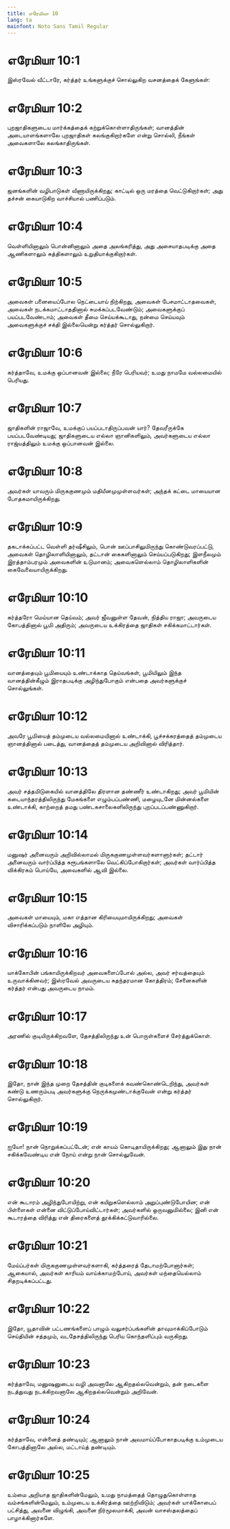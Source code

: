 ```yaml
---
title: எரேமியா 10
lang: ta
mainfont: Noto Sans Tamil Regular
---
```


# எரேமியா 10:1

இஸ்ரவேல் வீட்டாரே, கர்த்தர் உங்களுக்குச் சொல்லுகிற வசனத்தைக் கேளுங்கள்:

# எரேமியா 10:2

புறஜாதிகளுடைய மார்க்கத்தைக் கற்றுக்கொள்ளாதிருங்கள்; வானத்தின் அடையாளங்களாலே புறஜாதிகள் கலங்குகிறார்களே என்று சொல்லி, நீங்கள் அவைகளாலே கலங்காதிருங்கள்.

# எரேமியா 10:3

ஜனங்களின் வழிபாடுகள் வீணாயிருக்கிறது; காட்டில் ஒரு மரத்தை வெட்டுகிறார்கள்; அது தச்சன் கையாடுகிற வாச்சியால் பணிப்படும்.

# எரேமியா 10:4

வெள்ளியினாலும் பொன்னினாலும் அதை அலங்கரித்து, அது அசையாதபடிக்கு அதை ஆணிகளாலும் சுத்திகளாலும் உறுதியாக்குகிறார்கள்.

# எரேமியா 10:5

அவைகள் பனையைப்போல நெட்டையாய் நிற்கிறது, அவைகள் பேசமாட்டாதவைகள், அவைகள் நடக்கமாட்டாததினால் சுமக்கப்படவேண்டும்; அவைகளுக்குப் பயப்படவேண்டாம்; அவைகள் தீமை செய்யக்கூடாது, நன்மை செய்யவும் அவைகளுக்குச் சக்தி இல்லையென்று கர்த்தர் சொல்லுகிறார்.

# எரேமியா 10:6

கர்த்தாவே, உமக்கு ஒப்பானவன் இல்லை; நீரே பெரியவர்; உமது நாமமே வல்லமையில் பெரியது.

# எரேமியா 10:7

ஜாதிகளின் ராஜாவே, உமக்குப் பயப்படாதிருப்பவன் யார்? தேவரீருக்கே பயப்படவேண்டியது; ஜாதிகளுடைய எல்லா ஞானிகளிலும், அவர்களுடைய எல்லா ராஜ்யத்திலும் உமக்கு ஒப்பானவன் இல்லை.

# எரேமியா 10:8

அவர்கள் யாவரும் மிருககுணமும் மதியீனமுமுள்ளவர்கள்; அந்தக் கட்டை மாயையான போதகமாயிருக்கிறது.

# எரேமியா 10:9

தகடாக்கப்பட்ட வெள்ளி தர்ஷீசிலும், பொன் ஊப்பாசிலுமிருந்து கொண்டுவரப்பட்டு, அவைகள் தொழிலாளியினாலும், தட்டான் கைகளினாலும் செய்யப்படுகிறது; இளநீலமும் இரத்தாம்பரமும் அவைகளின் உடுமானம்; அவைகளெல்லாம் தொழிலாளிகளின் கைவேலையாயிருக்கிறது.

# எரேமியா 10:10

கர்த்தரோ மெய்யான தெய்வம்; அவர் ஜீவனுள்ள தேவன், நித்திய ராஜா; அவருடைய கோபத்தினால் பூமி அதிரும்; அவருடைய உக்கிரத்தை ஜாதிகள் சகிக்கமாட்டார்கள்.

# எரேமியா 10:11

வானத்தையும் பூமியையும் உண்டாக்காத தெய்வங்கள், பூமியிலும் இந்த வானத்தின்கீழும் இராதபடிக்கு அழிந்துபோகும் என்பதை அவர்களுக்குச் சொல்லுங்கள்.

# எரேமியா 10:12

அவரே பூமியைத் தம்முடைய வல்லமையினால் உண்டாக்கி, பூச்சக்கரத்தைத் தம்முடைய ஞானத்தினால் படைத்து, வானத்தைத் தம்முடைய அறிவினால் விரித்தார்.

# எரேமியா 10:13

அவர் சத்தமிடுகையில் வானத்திலே திரளான தண்ணீர் உண்டாகிறது; அவர் பூமியின் கடையாந்தரத்திலிருந்து மேகங்களை எழும்பப்பண்ணி, மழையுடனே மின்னல்களை உண்டாக்கி, காற்றைத் தமது பண்டகசாலைகளிலிருந்து புறப்படப்பண்ணுகிறார்.

# எரேமியா 10:14

மனுஷர் அனைவரும் அறிவில்லாமல் மிருககுணமுள்ளவர்களானார்கள்; தட்டார் அனைவரும் வார்ப்பித்த சுரூபங்களாலே வெட்கிப்போகிறார்கள்; அவர்கள் வார்ப்பித்த விக்கிரகம் பொய்யே, அவைகளில் ஆவி இல்லை.

# எரேமியா 10:15

அவைகள் மாயையும், மகா எத்தான கிரியையுமாயிருக்கிறது; அவைகள் விசாரிக்கப்படும் நாளிலே அழியும்.

# எரேமியா 10:16

யாக்கோபின் பங்காயிருக்கிறவர் அவைகளைப்போல் அல்ல, அவர் சர்வத்தையும் உருவாக்கினவர்; இஸ்ரவேல் அவருடைய சுதந்தரமான கோத்திரம்; சேனைகளின் கர்த்தர் என்பது அவருடைய நாமம்.

# எரேமியா 10:17

அரணில் குடியிருக்கிறவளே, தேசத்திலிருந்து உன் பொருள்களைச் சேர்த்துக்கொள்.

# எரேமியா 10:18

இதோ, நான் இந்த முறை தேசத்தின் குடிகளைக் கவண்கொண்டெறிந்து, அவர்கள் கண்டு உணரும்படி அவர்களுக்கு நெருக்கமுண்டாக்குவேன் என்று கர்த்தர் சொல்லுகிறார்.

# எரேமியா 10:19

ஐயோ! நான் நொறுக்கப்பட்டேன்; என் காயம் கொடிதாயிருக்கிறது; ஆனாலும் இது நான் சகிக்கவேண்டிய என் நோய் என்று நான் சொல்லுவேன்.

# எரேமியா 10:20

என் கூடாரம் அழிந்துபோயிற்று, என் கயிறுகளெல்லாம் அறுப்புண்டுபோயின; என் பிள்ளைகள் என்னை விட்டுப்போய்விட்டார்கள்; அவர்களில் ஒருவனுமில்லை; இனி என் கூடாரத்தை விரித்து என் திரைகளைத் தூக்கிக்கட்டுவாரில்லை.

# எரேமியா 10:21

மேய்ப்பர்கள் மிருககுணமுள்ளவர்களாகி, கர்த்தரைத் தேடாமற்போனார்கள்; ஆகையால், அவர்கள் காரியம் வாய்க்காமற்போய், அவர்கள் மந்தையெல்லாம் சிதறடிக்கப்பட்டது.

# எரேமியா 10:22

இதோ, யூதாவின் பட்டணங்களைப் பாழும் வலுசர்ப்பங்களின் தாவுமாக்கிப்போடும் செய்தியின் சத்தமும், வடதேசத்திலிருந்து பெரிய கொந்தளிப்பும் வருகிறது.

# எரேமியா 10:23

கர்த்தாவே, மனுஷனுடைய வழி அவனாலே ஆகிறதல்லவென்றும், தன் நடைகளை நடத்துவது நடக்கிறவனாலே ஆகிறதல்லவென்றும் அறிவேன்.

# எரேமியா 10:24

கர்த்தாவே, என்னைத் தண்டியும்; ஆனாலும் நான் அவமாய்ப்போகாதபடிக்கு உம்முடைய கோபத்தினாலே அல்ல, மட்டாய்த் தண்டியும்.

# எரேமியா 10:25

உம்மை அறியாத ஜாதிகளின்மேலும், உமது நாமத்தைத் தொழுதுகொள்ளாத வம்சங்களின்மேலும், உம்முடைய உக்கிரத்தை ஊற்றிவிடும்; அவர்கள் யாக்கோபைப் பட்சித்து, அவனை விழுங்கி, அவனை நிர்மூலமாக்கி, அவன் வாசஸ்தலத்தைப் பாழாக்கினார்களே.

